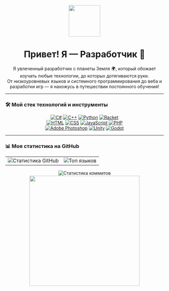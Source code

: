 <div align="center">
  <img src="https://media.giphy.com/media/M9gbBd9nbDrOTu1Mqx/giphy.gif" width="100"/>
</div>

<h1 align="center">
  Привет! Я — Разработчик 👋
</h1>

<p align="center">
  Я увлеченный разработчик с планеты Земля 🌍, который обожает изучать любые технологии, до которых дотягиваются руки. <br> От низкоуровневых языков и системного программирования до веба и разработки игр — я нахожусь в путешествии постоянного обучения!
</p>

---

### 🛠️ Мой стек технологий и инструменты

<p align="center">
  <a href="https://learn.microsoft.com/en-us/dotnet/csharp/"><img alt="C#" src="https://img.shields.io/badge/C%23-239120?style=for-the-badge&logo=c-sharp&logoColor=white"></a>
  <a href="https://isocpp.org/"><img alt="C++" src="https://img.shields.io/badge/C++-00599C?style=for-the-badge&logo=c%2B%2B&logoColor=white"></a>
  <a href="https://www.python.org/"><img alt="Python" src="https://img.shields.io/badge/Python-3776AB?style=for-the-badge&logo=python&logoColor=white"></a>
  <a href="https://racket-lang.org/"><img alt="Racket" src="https://img.shields.io/badge/Racket-9F1D20?style=for-the-badge&logo=racket&logoColor=white"></a>
  <br>
  <a href="https://developer.mozilla.org/en-US/docs/Web/HTML"><img alt="HTML" src="https://img.shields.io/badge/HTML-E34F26?style=for-the-badge&logo=html5&logoColor=white"></a>
  <a href="https://developer.mozilla.org/en-US/docs/Web/CSS"><img alt="CSS" src="https://img.shields.io/badge/CSS-1572B6?style=for-the-badge&logo=css3&logoColor=white"></a>
  <a href="https://developer.mozilla.org/en-US/docs/Web/JavaScript"><img alt="JavaScript" src="https://img.shields.io/badge/JavaScript-F7DF1E?style=for-the-badge&logo=javascript&logoColor=black"></a>
  <a href="https://www.php.net/"><img alt="PHP" src="https://img.shields.io/badge/PHP-777BB4?style=for-the-badge&logo=php&logoColor=white"></a>
  <br>
  <a href="https://www.adobe.com/products/photoshop.html"><img alt="Adobe Photoshop" src="https://img.shields.io/badge/Adobe%20Photoshop-31A8FF?style=for-the-badge&logo=Adobe%20Photoshop&logoColor=black"></a>
  <a href="https://unity.com/"><img alt="Unity" src="https://img.shields.io/badge/Unity-FFFFFF?style=for-the-badge&logo=unity&logoColor=black"></a>
  <a href="https://godotengine.org/"><img alt="Godot" src="https://img.shields.io/badge/Godot-478CBF?style=for-the-badge&logo=godot-engine&logoColor=white"></a>
</p>

---

### 📊 Моя статистика на GitHub

<div align="center">
  <table border="0" cellpadding="0" cellspacing="0">
    <tr>
      <td>
        <img src="https://github-readme-stats.vercel.app/api?username=YOUR-GITHUB-USERNAME&show_icons=true&theme=dracula&include_all_commits=true&count_private=true" alt="Статистика GitHub" />
      </td>
      <td>
        <img src="https://github-readme-stats.vercel.app/api/top-langs/?username=YOUR-GITHUB-USERNAME&layout=compact&langs_count=8&theme=dracula" alt="Топ языков" />
      </td>
    </tr>
  </table>
</div>

<div align="center">
  <img src="https://github-readme-streak-stats.herokuapp.com/?user=YOUR-GITHUB-USERNAME&theme=dracula" alt="Статистика коммитов"/>
</div>

<div align="center">
  <img src="https://media.giphy.com/media/L1R1tvI9svkIWwpVYr/giphy.gif" width="350"/>
</div>

